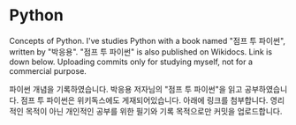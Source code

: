 # Python

Concepts of Python.
I've studies Python with a book named "점프 투 파이썬", written by "박응용".
"점프 투 파이썬" is also published on Wikidocs. Link is down below.
Uploading commits only for studying myself, not for a commercial purpose.

파이썬 개념을 기록하였습니다. 
박응용 저자님의 "점프 투 파이썬"을 읽고 공부하였습니다.
점프 투 파이썬은 위키독스에도 게재되어있습니다. 아래에 링크를 첨부합니다.
영리적인 목적이 아닌 개인적인 공부를 위한 필기와 기록 목적으로만 커밋을 업로드합니다. 

[Wikidocs]: https://wikidocs.net/book/1
